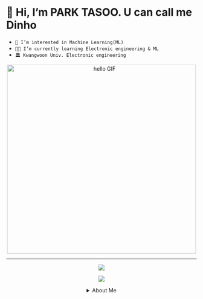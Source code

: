 # 👋 Hi, I’m PARK TASOO. U can call me Dinho
- `👀 I’m interested in Machine Learning(ML)`
- `👨‍🎓 I’m currently learning Electronic engineering & ML`
- `🏛 Kwangwoon Univ. Electronic engineering`
  
<div align="center">
    <img width="500px" alt="hello GIF" src="https://gifdb.com/images/high/cramming-cat-typing-on-laptop-0menfmg7diz4m0oc.webp">
</div>


*******

<p align="center">
  <img src="https://github-readme-stats.vercel.app/api?username=dinhoitt">
</p>

<p align="center">
  <img src="https://hits.seeyoufarm.com/api/count/incr/badge.svg?url=https%3A%2F%2Fgithub.com%2Fdinhoitt&count_bg=%237BDED7&title_bg=%23555555&icon=github.svg&icon_color=%23F6F6F6&title=hits&edge_flat=false">
</p>

<details align="center">
<summary>About Me </summary>
<span>
  <a href="https://www.instagram.com/dinho_itt/">
    <img src="https://img.shields.io/badge/Instagram-ff69b4?style=plastic&logo=Instagram&logoColor=white"/>
  </a>
  <a href="https://dinhoitt.github.io">
    <img src="https://img.shields.io/badge/GitHub Blog-red?style=plastic&logo=GitHub Sponsors&logoColor=white"/>
  </a>
  <a href="https://soundcloud.com/dinho-itt">
    <img src="https://img.shields.io/badge/Soundcloud-FF3300?style=plastic&logo=Soundcloud&logoColor=white"/>
  </a>
</span>

<p align="center">
  <img src="https://dinhoitt.github.io/assets/profile.jpg">
</p>

</details>
